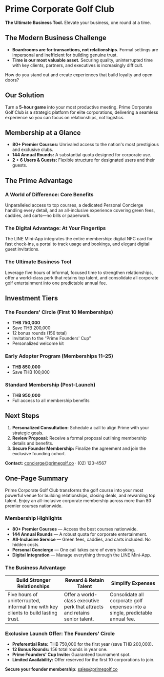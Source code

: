 # Prime Corporate Golf Club

**The Ultimate Business Tool.** Elevate your business, one round at a time.

## The Modern Business Challenge

- **Boardrooms are for transactions, not relationships.** Formal settings are impersonal and inefficient for building genuine trust.
- **Time is our most valuable asset.** Securing quality, uninterrupted time with key clients, partners, and executives is increasingly difficult.

How do you stand out and create experiences that build loyalty and open doors?

## Our Solution

Turn a **5-hour game** into your most productive meeting. Prime Corporate Golf Club is a strategic platform for elite corporations, delivering a seamless experience so you can focus on relationships, not logistics.

## Membership at a Glance

- **80+ Premier Courses:** Unrivaled access to the nation's most prestigious and exclusive clubs.
- **144 Annual Rounds:** A substantial quota designed for corporate use.
- **2 + 6 Users & Guests:** Flexible structure for designated users and their guests.

## The Prime Advantage

### A World of Difference: Core Benefits

Unparalleled access to top courses, a dedicated Personal Concierge handling every detail, and an all-inclusive experience covering green fees, caddies, and carts—no bills or paperwork.

### The Digital Advantage: At Your Fingertips

The LINE Mini-App integrates the entire membership: digital NFC card for fast check-ins, a portal to track usage and bookings, and elegant digital guest invitations.

### The Ultimate Business Tool

Leverage five hours of informal, focused time to strengthen relationships, offer a world-class perk that retains top talent, and consolidate all corporate golf entertainment into one predictable annual fee.

## Investment Tiers

### The Founders' Circle (First 10 Memberships)

- **THB 750,000**
- Save THB 200,000
- 12 bonus rounds (156 total)
- Invitation to the “Prime Founders' Cup”
- Personalized welcome kit

### Early Adopter Program (Memberships 11–25)

- **THB 850,000**
- Save THB 100,000

### Standard Membership (Post-Launch)

- **THB 950,000**
- Full access to all membership benefits

## Next Steps

1. **Personalized Consultation:** Schedule a call to align Prime with your strategic goals.
2. **Review Proposal:** Receive a formal proposal outlining membership details and benefits.
3. **Secure Founder Membership:** Finalize the agreement and join the exclusive founding cohort.

**Contact:** concierge@primegolf.co · (02) 123-4567

## One-Page Summary

Prime Corporate Golf Club transforms the golf course into your most powerful venue for building relationships, closing deals, and rewarding top talent. Enjoy an all-inclusive corporate membership across more than 80 premier courses nationwide.

### Membership Highlights

- **80+ Premier Courses** — Access the best courses nationwide.
- **144 Annual Rounds** — A robust quota for corporate entertainment.
- **All-Inclusive Service** — Green fees, caddies, and carts included. No hidden costs.
- **Personal Concierge** — One call takes care of every booking.
- **Digital Integration** — Manage everything through the LINE Mini-App.

### The Business Advantage

| Build Stronger Relationships | Reward & Retain Talent | Simplify Expenses |
| --- | --- | --- |
| Five hours of uninterrupted, informal time with key clients to build lasting trust. | Offer a world-class executive perk that attracts and retains senior talent. | Consolidate all corporate golf expenses into a single, predictable annual fee. |

### Exclusive Launch Offer: The Founders' Circle

- **Preferential Rate:** THB 750,000 for the first year (save THB 200,000).
- **12 Bonus Rounds:** 156 total rounds in year one.
- **Prime Founders' Cup Invite:** Guaranteed tournament spot.
- **Limited Availability:** Offer reserved for the first 10 corporations to join.

**Secure your founder membership:** sales@primegolf.co

